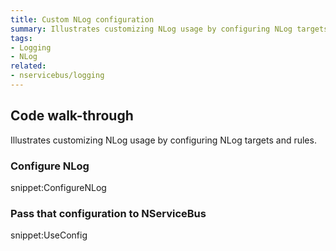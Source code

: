 ```yaml
---
title: Custom NLog configuration
summary: Illustrates customizing NLog usage by configuring NLog targets and rules.
tags:
- Logging
- NLog
related:
- nservicebus/logging
---
```



## Code walk-through

Illustrates customizing NLog usage by configuring NLog targets and rules.


### Configure NLog

snippet:ConfigureNLog


### Pass that configuration to NServiceBus

snippet:UseConfig

